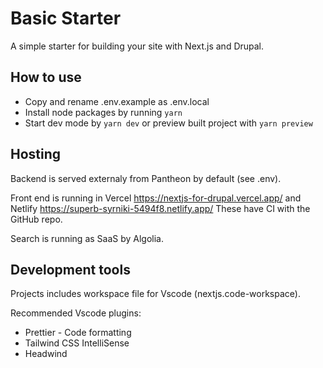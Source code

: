 # Basic Starter

A simple starter for building your site with Next.js and Drupal.

## How to use

- Copy and rename .env.example as .env.local
- Install node packages by running `yarn`
- Start dev mode by `yarn dev` or preview built project with `yarn preview`

## Hosting

Backend is served externaly from Pantheon by default (see .env).

Front end is running in Vercel https://nextjs-for-drupal.vercel.app/ and Netlify https://superb-syrniki-5494f8.netlify.app/ These have CI with the GitHub repo.

Search is running as SaaS by Algolia.

## Development tools

Projects includes workspace file for Vscode (nextjs.code-workspace).

Recommended Vscode plugins:

- Prettier - Code formatting
- Tailwind CSS IntelliSense
- Headwind
